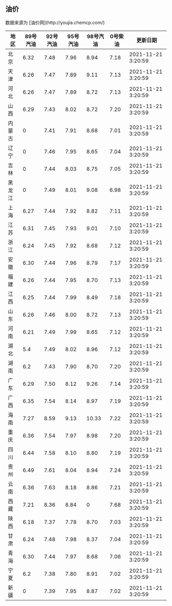 
<!DOCTYPE html>
<html lang="zh-cn">
<head>
<link href="https://cdn.jsdelivr.net/gh/RookieFanzk/link/github.css" rel="stylesheet">
</head>

<body>
<h2>油价</h2>
<p>数据来源为 [油价网](http://youjia.chemcp.com/) </p>
<table>
<thead>
<tr>
<th>地区</th>
<th>89号汽油</th>
<th>92号汽油</th>
<th>95号汽油</th>
<th>98号汽油</th>
<th>0号柴油</th>
<th>更新日期</th>
</tr>
</thead>
<tbody>
<tr>
<td>北京</td>
<td>6.32</td>
<td>7.48</td>
<td>7.96</td>
<td>8.94</td>
<td>7.18</td>
<td>2021-11-21 3:20:59</td>
</tr>
<tr>
<td>天津</td>
<td>6.26</td>
<td>7.47</td>
<td>7.89</td>
<td>9.11</td>
<td>7.13</td>
<td>2021-11-21 3:20:59</td>
</tr>
<tr>
<td>河北</td>
<td>6.26</td>
<td>7.47</td>
<td>7.89</td>
<td>8.72</td>
<td>7.13</td>
<td>2021-11-21 3:20:59</td>
</tr>
<tr>
<td>山西</td>
<td>6.29</td>
<td>7.43</td>
<td>8.02</td>
<td>8.72</td>
<td>7.20</td>
<td>2021-11-21 3:20:59</td>
</tr>
<tr>
<td>内蒙古</td>
<td>0</td>
<td>7.41</td>
<td>7.91</td>
<td>8.68</td>
<td>7.01</td>
<td>2021-11-21 3:20:59</td>
</tr>
<tr>
<td>辽宁</td>
<td>0</td>
<td>7.46</td>
<td>7.95</td>
<td>8.65</td>
<td>7.04</td>
<td>2021-11-21 3:20:59</td>
</tr>
<tr>
<td>吉林</td>
<td>0</td>
<td>7.44</td>
<td>8.03</td>
<td>8.75</td>
<td>7.05</td>
<td>2021-11-21 3:20:59</td>
</tr>
<tr>
<td>黑龙江</td>
<td>0</td>
<td>7.49</td>
<td>8.01</td>
<td>9.08</td>
<td>6.98</td>
<td>2021-11-21 3:20:59</td>
</tr>
<tr>
<td>上海</td>
<td>6.27</td>
<td>7.44</td>
<td>7.92</td>
<td>8.82</td>
<td>7.11</td>
<td>2021-11-21 3:20:59</td>
</tr>
<tr>
<td>江苏</td>
<td>6.31</td>
<td>7.45</td>
<td>7.93</td>
<td>9.01</td>
<td>7.10</td>
<td>2021-11-21 3:20:59</td>
</tr>
<tr>
<td>浙江</td>
<td>6.24</td>
<td>7.45</td>
<td>7.92</td>
<td>8.68</td>
<td>7.12</td>
<td>2021-11-21 3:20:59</td>
</tr>
<tr>
<td>安徽</td>
<td>6.30</td>
<td>7.44</td>
<td>7.96</td>
<td>8.79</td>
<td>7.17</td>
<td>2021-11-21 3:20:59</td>
</tr>
<tr>
<td>福建</td>
<td>6.26</td>
<td>7.44</td>
<td>7.95</td>
<td>8.70</td>
<td>7.13</td>
<td>2021-11-21 3:20:59</td>
</tr>
<tr>
<td>江西</td>
<td>6.25</td>
<td>7.44</td>
<td>7.99</td>
<td>8.49</td>
<td>7.18</td>
<td>2021-11-21 3:20:59</td>
</tr>
<tr>
<td>山东</td>
<td>6.26</td>
<td>7.46</td>
<td>8.00</td>
<td>8.72</td>
<td>7.13</td>
<td>2021-11-21 3:20:59</td>
</tr>
<tr>
<td>河南</td>
<td>6.21</td>
<td>7.49</td>
<td>7.99</td>
<td>8.65</td>
<td>7.12</td>
<td>2021-11-21 3:20:59</td>
</tr>
<tr>
<td>湖北</td>
<td>5.4</td>
<td>7.49</td>
<td>8.02</td>
<td>8.96</td>
<td>7.12</td>
<td>2021-11-21 3:20:59</td>
</tr>
<tr>
<td>湖南</td>
<td>6.2</td>
<td>7.43</td>
<td>7.90</td>
<td>8.70</td>
<td>7.20</td>
<td>2021-11-21 3:20:59</td>
</tr>
<tr>
<td>广东</td>
<td>6.29</td>
<td>7.50</td>
<td>8.12</td>
<td>9.26</td>
<td>7.14</td>
<td>2021-11-21 3:20:59</td>
</tr>
<tr>
<td>广西</td>
<td>6.35</td>
<td>7.54</td>
<td>8.14</td>
<td>8.97</td>
<td>7.19</td>
<td>2021-11-21 3:20:59</td>
</tr>
<tr>
<td>海南</td>
<td>7.27</td>
<td>8.59</td>
<td>9.13</td>
<td>10.33</td>
<td>7.22</td>
<td>2021-11-21 3:20:59</td>
</tr>
<tr>
<td>重庆</td>
<td>6.36</td>
<td>7.54</td>
<td>7.97</td>
<td>8.98</td>
<td>7.20</td>
<td>2021-11-21 3:20:59</td>
</tr>
<tr>
<td>四川</td>
<td>6.44</td>
<td>7.58</td>
<td>8.10</td>
<td>8.80</td>
<td>7.19</td>
<td>2021-11-21 3:20:59</td>
</tr>
<tr>
<td>贵州</td>
<td>6.49</td>
<td>7.61</td>
<td>8.04</td>
<td>8.94</td>
<td>7.24</td>
<td>2021-11-21 3:20:59</td>
</tr>
<tr>
<td>云南</td>
<td>6.36</td>
<td>7.63</td>
<td>8.18</td>
<td>8.86</td>
<td>7.21</td>
<td>2021-11-21 3:20:59</td>
</tr>
<tr>
<td>西藏</td>
<td>7.21</td>
<td>8.36</td>
<td>8.84</td>
<td>0</td>
<td>7.68</td>
<td>2021-11-21 3:20:59</td>
</tr>
<tr>
<td>陕西</td>
<td>6.18</td>
<td>7.37</td>
<td>7.78</td>
<td>8.70</td>
<td>7.03</td>
<td>2021-11-21 3:20:59</td>
</tr>
<tr>
<td>甘肃</td>
<td>6.24</td>
<td>7.48</td>
<td>7.98</td>
<td>8.37</td>
<td>7.04</td>
<td>2021-11-21 3:20:59</td>
</tr>
<tr>
<td>青海</td>
<td>6.30</td>
<td>7.44</td>
<td>7.97</td>
<td>8.68</td>
<td>7.06</td>
<td>2021-11-21 3:20:59</td>
</tr>
<tr>
<td>宁夏</td>
<td>6.2</td>
<td>7.38</td>
<td>7.80</td>
<td>8.91</td>
<td>7.02</td>
<td>2021-11-21 3:20:59</td>
</tr>
<tr>
<td>新疆</td>
<td>0</td>
<td>7.39</td>
<td>7.95</td>
<td>8.87</td>
<td>7.02</td>
<td>2021-11-21 3:20:59</td>
</tr>
</tbody>
</table>
</body>
</html>
